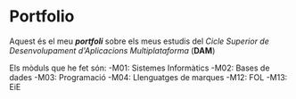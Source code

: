 # Portfolio
Aquest és el meu **_portfoli_** sobre els meus estudis del *Cicle Superior de Desenvolupament d'Aplicacions Multiplataforma* (**DAM**)

Els mòduls que he fet són: 
  -M01: Sistemes Informàtics 
  -M02: Bases de dades
  -M03: Programació
  -M04: Llenguatges de marques
  -M12: FOL
  -M13: EiE
